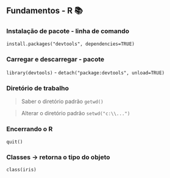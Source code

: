 ## Fundamentos - R  📚

### Instalação de pacote - linha de comando
`install.packages("devtools", dependencies=TRUE)`

### Carregar e descarregar - pacote
`library(devtools)` - `detach("package:devtools", unload=TRUE)`

### Diretório de trabalho
> Saber o diretório padrão `getwd()`

> Alterar o diretório padrão `setwd("c:\\...")`

### Encerrando o R
`quit()`

### Classes -> retorna o tipo do objeto
`class(iris)`